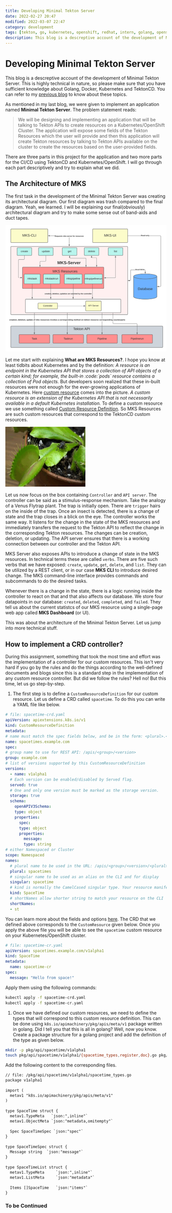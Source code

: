 ```yaml
---
title: Developing Minimal Tekton Server
date: 2022-02-27 20:47
modified: 2022-03-07 22:47
category: development
tags: [tekton, go, kubernetes, openshift, redhat, intern, golang, openshift-pipelines]
description: This blog is a descreptive account of the development of Minimal Tekton Server. This is highly technical in nature, so please make sure that you have sufficient knowledge about Golang, Docker, Kubernetes and TektonCD. You can refer to my [previous blog]("https://avinal.space/posts/development/i-am-loving-it-redhat.html") to know about these topics.
---
```


# Developing Minimal Tekton Server

This blog is a descreptive account of the development of Minimal Tekton Server.
This is highly technical in nature, so please make sure that you have sufficient
knowledge about Golang, Docker, Kubernetes and TektonCD. You can refer to my
[previous blog]("https://avinal.space/posts/development/i-am-loving-it-redhat.html")
to know about these topics.

As mentioned in my last blog, we were given to implement an application
named **Minimal Tekton Server**. The problem statement reads:

> We will be designing and implementing an application that will be
> talking to Tekton APIs to create resources on a Kubernetes/OpenShift
> Cluster. The application will expose some fields of the Tekton
> Resources which the user will provide and then this application will
> create Tekton resources by talking to Tekton APIs available on the
> cluster to create the resources based on the user-provided fields.

There are three parts in this project for the application and two more
parts for the CI/CD using TektonCD and Kubernetes/OpenShift. I will go
through each part descriptively and try to explain what we did.

## The Architecture of MKS

The first task in the development of the Minimal Tekton Server was
creating its architectural diagram. Our first diagram was trash compared
to the final diagram. Yeah, we learned. I will be explaining our
final(obviously) architectural diagram and try to make some sense out of
band-aids and duct tapes.

<img src="/images/mks-architecture.png"
class="img-fluid my-3 img-fluid my-3" alt="The MKS Arhitecture" />

Let me start with explaining **What are MKS Resources?**. I hope you
know at least tidbits about Kubernetes and by the definition: *A
resource is an endpoint in the Kubernetes API that stores a collection
of API objects of a certain kind; for example, the built-in
:code:\`pods\` resource contains a collection of Pod objects.* But
developers soon realized that these in-built resources were not enough
for the ever-growing applications of Kubernetes. Here [custom
resource](https://kubernetes.io/docs/concepts/extend-kubernetes/api-extension/custom-resources/)
comes into the picture. *A custom resource is an extension of the
Kubernetes API that is not necessarily available in a default Kubernetes
installation.* To define a custom resource we use something called
[Custom Resource
Definition](https://kubernetes.io/docs/tasks/extend-kubernetes/custom-resources/custom-resource-definitions/).
So MKS Resources are such custom resources that correspond to the
TektonCD custom resources.

<img src="/images/venus-flytrap.gif"
class="float-md-right ml-3 float-md-right ml-3" width="250"
alt="A venus flytrap engulphing an insect." />

Let us now focus on the box containing `Controller` and `API server`.
The controller can be said as a stimulus-response mechanism. Take the
analogy of a Venus Flytrap plant. The trap is initially open. There are
`trigger` hairs on the inside of the trap. Once an insect is detected,
there is a change of state and the trap closes in a blick on the eye.
The controller works the same way. It listens for the change in the
state of the MKS resources and immediately transfers the request to the
Tekton API to reflect the change in the corresponding Tekton resources.
The changes can be creation, deletion, or updating. The API server
ensures that there is a working connection between our controller and
the Tekton API.

MKS Server also exposes APIs to introduce a change of state in the MKS
resources. In technical terms these are called `verbs`. There are five
such verbs that we have exposed: `create`, `update`, `get`, `delete`,
and `list`. They can be utilized by a REST client, or in our case **MKS
CLI** to introduce desired change. The MKS command-line interface
provides commands and subcommands to do the desired tasks.

Whenever there is a change in the state, there is a logic running inside
the controller to react on that and that also affects our database. We
store four datapoints in our database: `created`, `deleted`,
`completed`, and `failed`. They tell us about the current statistcs of
our MKS resource using a single-page web app called **MKS Dashboard**
(or UI).

This was about the architecture of the Minimal Tekton Server. Let us
jump into more technical stuff.

## How to implement a CRD controller?

During this assignment, something that took the most time and effort was
the implementation of a controller for our custom resources. This isn't
very hard if you go by the rules and do the things according to the
well-defined documents and blogs since this is a standard step in the
implementation of any custom resource controller. But did we follow the
rules? Hell no! But this time, let us go step-by-step.

1. The first step is to define a `CustomResourceDefinition` for our custom
resource. Let us define a CRD called `spacetime`. To do this you can write a
YAML file like below.

``` yaml
# file: spacetime-crd.yaml
apiVersion: apiextensions.k8s.io/v1
kind: CustomResourceDefinition
metadata:
# name must match the spec fields below, and be in the form: <plural>.<group>
name: spacetimes.example.com
spec:
# group name to use for REST API: /apis/<group>/<version>
group: example.com
# list of versions supported by this CustomResourceDefinition
versions:
  - name: v1alpha1
  # Each version can be enabled/disabled by Served flag.
  served: true
  # One and only one version must be marked as the storage version.
  storage: true
  schema:
    openAPIV3Schema:
    type: object
    properties:
      spec:
      type: object
      properties:
        message:
        type: string
# either Namespaced or Cluster
scope: Namespaced
names:
  # plural name to be used in the URL: /apis/<group>/<version>/<plural>
  plural: spacetimes
  # singular name to be used as an alias on the CLI and for display
  singular: spacetime
  # kind is normally the CamelCased singular type. Your resource manifests use this.
  kind: SpaceTime
  # shortNames allow shorter string to match your resource on the CLI
  shortNames:
  - st
```

You can learn more about the fields and options
[here](https://kubernetes.io/docs/tasks/extend-kubernetes/custom-resources/custom-resource-definitions/).
The CRD that we defined above corresponds to the `CustomResource` given
below. Once you apply the above file you will be able to see the
`spacetime` custom resource on your Kubernetes/OpenShift cluster.

``` yaml
# file: spacetime-cr.yaml
apiVersion: spacetimes.example.com/v1alpha1
kind: SpaceTime
metadata:
  name: spacetime-cr
spec:
  message: "Hello from space!"
```

Apply them using the following commands:

``` bash
kubectl apply -f spacetime-crd.yaml
kubectl apply -f spacetime-cr.yaml
```

1. Once we have defined our custom resources, we need to define the
    types that will correspond to this custom resource definition. This
    can be done using `k8s.io/apimachinery/pkg/apis/meta/v1` package
    written in golang. Did I tell you that this is all in golang? Well,
    now you know. Create a package structure for a golang project and
    add the definition of the type as given below.

``` bash
mkdir -p pkg/api/spacetime/v1alpha1
touch pkg/api/spacetime/v1alpha1/{spacetime_types,register,doc}.go pkg/api/spacetime/register.go
```

Add the following content to the corresponding files.

``` golang
// file: /pkg/api/spacetime/v1alpha1/spacetime_types.go
package v1alpha1

import (
  metav1 "k8s.io/apimachinery/pkg/apis/meta/v1"
)

type SpaceTime struct {
  metav1.TypeMeta   `json:",inline"`
  metav1.ObjectMeta `json:"metadata,omitempty"`

  Spec SpaceTimeSpec `json:"spec"`
}

type SpaceTimeSpec struct {
  Message string  `json:"message"`
}

type SpaceTimeList struct {
  metav1.TypeMeta     `json:",inline"`
  metav1.ListMeta     `json:"metadata"`

  Items []SpaceTime   `json:"items"`
}
```

### To be Continued
